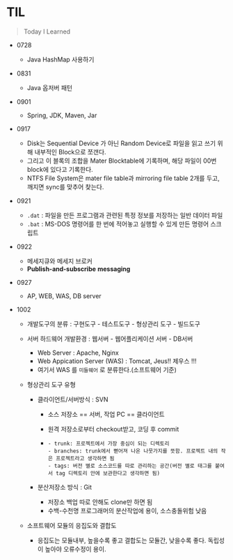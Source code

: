 # TIL

> Today I Learned



- 0728
  - Java HashMap 사용하기

- 0831
  - Java 옵저버 패턴

- 0901
  - Spring, JDK, Maven, Jar

- 0917
  - Disk는 Sequential Device 가 아닌 Random Device로 파일을 읽고 쓰기 위해 내부적인 Block으로 쪼갠다.
  - 그리고 이 블록의 조합을 Mater Blocktable에 기록하며, 해당 파일이 00번 block에 있다고 기록한다.
  - NTFS File System은 mater file table과 mirroring file table 2개를 두고, 깨지면 sync를 맞추어 찾는다.

- 0921
  - `.dat`  : 파일을 만든 프로그램과 관련된 특정 정보를 저장하는 일반 데이터 파일
  - `.bat` : MS-DOS 명령어를 한 번에 적어놓고 실행할 수 있게 만든 명령어 스크립트

- 0922 
  - 메세지큐와 메세지 브로커
  - **Publish-and-subscribe** **messaging**

- 0927
  - AP, WEB, WAS, DB server

- 1002

  - 개발도구의 분류 : 구현도구 - 테스트도구 - 형상관리 도구 - 빌드도구
  - 서버 하드웨어 개발환경 : 웹서버 - 웹어플리케이션 서버 - DB서버
    - Web Server : Apache, Nginx
    - Web Appication Server (WAS) : Tomcat, Jeus!! 제우스 !!!
    - 여기서 WAS 를 `미들웨어` 로 분류한다.(소프트웨어 기준)

  - 형상관리 도구 유형

    - 클라이언트/서버방식 : SVN 

      - 소스 저장소 == 서버, 작업 PC == 클라이언트

      - 원격 저장소로부터 checkout받고, 코딩 후 commit 

      - ```
        - trunk: 프로젝트에서 가장 중심이 되는 디렉토리 
        - branches: trunk에서 뻗어져 나온 나뭇가지를 뜻함. 프로젝트 내의 작은 프로젝트라고 생각하면 됨 
        - tags: 버전 별로 소스코드를 따로 관리하는 공간(버전 별로 태그를 붙여서 tag 디렉토리 안에 보관한다고 생각하면 됨)
        ```

    - 분산저장소 방식 : Git

      - 저장소 백업 따로 안해도 clone만 하면 됨
      - 수백-수천명 프로그래머의 분산작업에 용이, 소스충돌위험 낮음

  - 소프트웨어 모듈의 응집도와 결합도

    - 응집도는 모듈내부, 높을수록 좋고 결합도는 모듈간, 낮을수록 좋다. 독립성이 높아야 오류수정이 용이.

    

